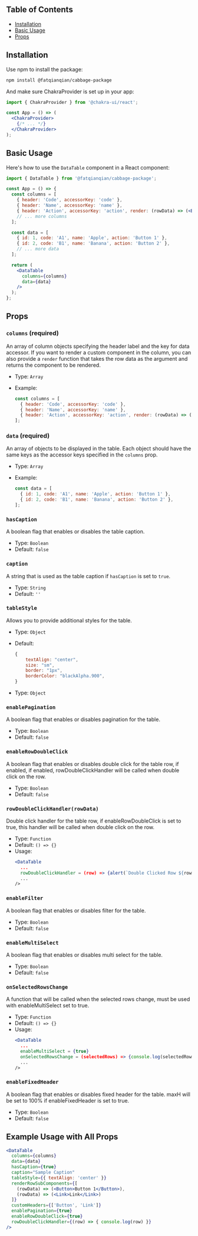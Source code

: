 ## Table of Contents
- [Installation](#installation)
- [Basic Usage](#basic-usage)
- [Props](#props)

## Installation

Use npm to install the package:

```bash
npm install @fatqianqian/cabbage-package
```

And make sure ChakraProvider is set up in your app:

```jsx
import { ChakraProvider } from '@chakra-ui/react';

const App = () => (
  <ChakraProvider>
    {/* ... */}
  </ChakraProvider>
);
```

## Basic Usage

Here's how to use the `DataTable` component in a React component:

```jsx
import { DataTable } from '@fatqianqian/cabbage-package';

const App = () => {
  const columns = [
    { header: 'Code', accessorKey: 'code' },
    { header: 'Name', accessorKey: 'name' },
    { header: 'Action', accessorKey: 'action', render: (rowData) => (<Button>{rowData.action}</Button>)}
    // ... more columns
  ];

  const data = [
    { id: 1, code: 'A1', name: 'Apple', action: 'Button 1' },
    { id: 2, code: 'B1', name: 'Banana', action: 'Button 2' },
    // ... more data
  ];

  return (
    <DataTable
      columns={columns}
      data={data}
    />
  );
};
```

## Props

### `columns` (required)

An array of column objects specifying the header label and the key for data accessor.
If you want to render a custom component in the column, you can also provide a `render` function that takes the row data as the argument and returns the component to be rendered.

- Type: `Array`
- Example:

  ```jsx
  const columns = [
    { header: 'Code', accessorKey: 'code' },
    { header: 'Name', accessorKey: 'name' },
    { header: 'Action', accessorKey: 'action', render: (rowData) => (<Button>{rowData.action}</Button>)}
  ];
  ```

### `data` (required)

An array of objects to be displayed in the table. Each object should have the same keys as the accessor keys specified in the `columns` prop.


- Type: `Array`
- Example:

  ```jsx
  const data = [
    { id: 1, code: 'A1', name: 'Apple', action: 'Button 1' },
    { id: 2, code: 'B1', name: 'Banana', action: 'Button 2' },
  ];
  ```

### `hasCaption`

A boolean flag that enables or disables the table caption.

- Type: `Boolean`
- Default: `false`

### `caption`

A string that is used as the table caption if `hasCaption` is set to `true`.

- Type: `String`
- Default: `''`

### `tableStyle`

Allows you to provide additional styles for the table.

- Type: `Object`
- Default: 
    ```jsx 
    {
        textAlign: "center",
        size: "sm",
        border: "1px",
        borderColor: "blackAlpha.900",
    }
    ```

- Type: `Object`

### `enablePagination`

A boolean flag that enables or disables pagination for the table.

- Type: `Boolean`
- Default: `false`

### `enableRowDoubleClick`

A boolean flag that enables or disables double click for the table row, if enabled, if enabled, rowDoubleClickHandler will be called when double click on the row.

- Type: `Boolean`
- Default: `false`

### `rowDoubleClickHandler(rowData)`

Double click handler for the table row, if enableRowDoubleClick is set to true, this handler will be called when double click on the row.

- Type: `Function`
- Default: `() => {}`
- Usage: 
    ```jsx
    <DataTable
      ...
      rowDoubleClickHandler = (row) => {alert(`Double Clicked Row ${row.id}`)},
      ...
    />
    ```

### `enableFilter`

A boolean flag that enables or disables filter for the table.

- Type: `Boolean`
- Default: `false`

### `enableMultiSelect`

A boolean flag that enables or disables multi select for the table.

- Type: `Boolean`
- Default: `false`

### `onSelectedRowsChange`

A function that will be called when the selected rows change, must be used with enableMultiSelect set to true.

- Type: `Function`
- Default: `() => {}`
- Usage: 
    ```jsx
    <DataTable
      ...
      enableMultiSelect = {true}
      onSelectedRowsChange = (selectedRows) => {console.log(selectedRows)},
      ...
    />
    ```

### `enableFixedHeader`

A boolean flag that enables or disables fixed header for the table. maxH will be set to 100% if enableFixedHeader is set to true.

- Type: `Boolean`
- Default: `false`

## Example Usage with All Props

```jsx
<DataTable
  columns={columns}
  data={data}
  hasCaption={true}
  caption="Sample Caption"
  tableStyle={{ textAlign: 'center' }}
  renderRowSubComponents={[
    (rowData) => (<Button>Button 1</Button>),
    (rowData) => (<Link>Link</Link>)
  ]}
  customHeaders={['Button', 'Link']}
  enablePagination={true}
  enableRowDoubleClick={true}
  rowDoubleClickHandler={(row) => { console.log(row) }}
/>
```